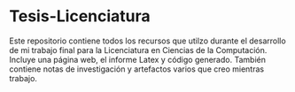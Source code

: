 # Tesis-Licenciatura
Este repositorio contiene todos los recursos que utilzo durante el desarrollo de mi trabajo final para la Licenciatura en Ciencias de la Computación. Incluye una página web, el informe Latex y código generado. También contiene notas de investigación y artefactos varios que creo mientras trabajo. 
